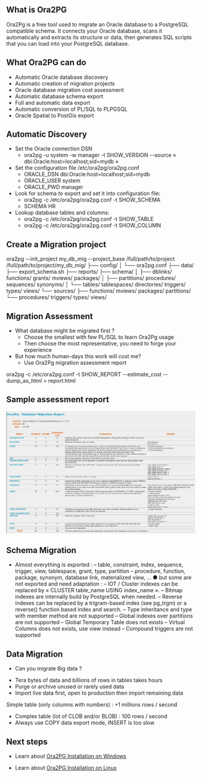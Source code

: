 ## What is Ora2PG

Ora2Pg is a free tool used to migrate an Oracle database to a PostgreSQL compatible schema. It connects your Oracle database, scans it automatically and extracts its structure or data, then generates SQL scripts that you can load into your PostgreSQL database.


## What Ora2PG can do

* Automatic Oracle database discovery
* Automatic creation of migration projects
* Oracle database migration cost assessment
* Automatic database schema export
* Full and automatic data export
* Automatic conversion of PL/SQL to PLPGSQL
* Oracle Spatial to PostGis export



## Automatic Discovery

* Set the Oracle connection DSN
    - ora2pg -u system -w manager -t SHOW_VERSION --source
    « dbi:Oracle:host=localhost;sid=mydb »
* Set the configuration file /etc/ora2pg/ora2pg.conf
    - ORACLE_DSN dbi:Oracle:host=localhost;sid=mydb
    - ORACLE_USER system
    - ORACLE_PWD manager
* Look for schema to export and set it into configuration file:
    - ora2pg -c /etc/ora2pg/ora2pg.conf -t SHOW_SCHEMA
    - SCHEMA HR
* Lookup database tables and columns:
    - ora2pg -c /etc/ora2pg/ora2pg.conf -t SHOW_TABLE
    - ora2pg -c /etc/ora2pg/ora2pg.conf -t SHOW_COLUMN

## Create a Migration project

ora2pg --init_project my_db_mig --project_base /full/path/to/project
/full/path/to/project/my_db_mig/
├── config/
│ └── ora2pg.conf
├── data/
├── export_schema.sh
├── reports/
├── schema/
│ ├── dblinks/ functions/ grants/ mviews/ packages/
│ ├── partitions/ procedures/ sequences/ synonyms/
│ └── tables/ tablespaces/ directories/ triggers/ types/ views/
└── sources/
├── functions/ mviews/ packages/ partitions/
└── procedures/ triggers/ types/ views/

## Migration Assessment

* What database might be migrated first ?
    - Choose the smallest with few PL/SQL to learn Ora2Pg usage
    - Then choose the most representative, you need to forge your experience
* But how much human-days this work will cost me?
    - Use Ora2Pg migration assessment report
    
ora2pg -c /etc/ora2pg.conf -t SHOW_REPORT --estimate_cost --dump_as_html > report.html

## Sample assessment report

![ora2pg_the_hard_way](./image/ora2pg_the_hard_way.jpg)

## Schema Migration

* Almost everything is exported :
– table, constraint, index, sequence, trigger, view, tablespace, grant, type, partition
– procedure, function, package, synonym, database link, materialized view, ...
● but some are not exported and need adaptation :
– IOT / Cluster indexes can be replaced by « CLUSTER table_name USING
index_name ».
– Bitmap indexes are internally build by PostgreSQL when needed.
– Reverse indexes can be replaced by a trigram-based index (see pg_trgm) or a
reverse() function based index and search.
– Type inheritance and type with member method are not supported
– Global indexes over partitions are not supported
– Global Temporary Table does not exists
– Virtual Columns does not exists, use view instead
– Compound triggers are not supported


## Data Migration

* Can you migrate Big data ?
 - Tera bytes of data and billions of rows in tables takes hours
 - Purge or archive unused or rarely used data
 - Import live data first, open to production then import remaining data

Simple table (only columns with numbers) : +1 millions rows / second
* Complex table (lot of CLOB and/or BLOB) : 100 rows / second
* Always use COPY data export mode, INSERT is too slow


## Next steps

-   Learn about [Ora2PG Installation on Windows](./Ora2PGInstallWin.md)

-   Learn about [Ora2PG Installation on Linux](./Ora2PGInstallLinux.md)










